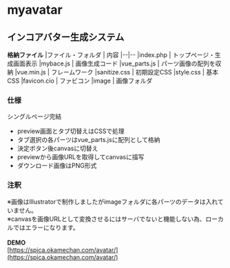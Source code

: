 # myavatar
## インコアバター生成システム
**格納ファイル**
|ファイル・フォルダ | 内容
|--|--
|index.php | トップページ・生成画面表示
|mybace.js | 画像生成コード
|vue_parts.js | パーツ画像の配列を収納
|vue.min.js | フレームワーク
|sanitize.css | 初期設定CSS
|style.css | 基本CSS
|favicon.cio | ファビコン
|image | 画像フォルダ

### **仕様**
シングルページ完結<br>

- preview画面とタブ切替えはCSSで処理
- タブ選択の各パーツはvue_parts.jsに配列として格納
- 決定ボタン後canvasに切替え
- previewから画像URLを取得してcanvasに描写
- ダウンロード画像はPNG形式

### 注釈
※画像はIllustratorで制作しましたがimageフォルダに各パーツのデータは入れていません。<br>
※canvasを画像URLとして変換させるにはサーバでないと機能しない為、ローカルではエラーになります。<br><br>
**DEMO**<br>
[https://spica.okamechan.com/avatar/](https://spica.okamechan.com/avatar/)


